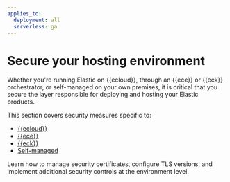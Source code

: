 ```yaml
---
applies_to:
  deployment: all
  serverless: ga
---
```


# Secure your hosting environment

Whether you're running Elastic on {{ecloud}}, through an {{ece}} or {{eck}} orchestrator, or self-managed on your own premises, it is critical that you secure the layer responsible for deploying and hosting your Elastic products.

This section covers security measures specific to:

- [{{ecloud}}](secure-your-elastic-cloud-organization.md)
- [{{ece}}](secure-your-elastic-cloud-enterprise-installation.md)
- [{{eck}}](secure-your-eck-installation.md)
- [Self-managed](manually-configure-security-in-self-managed-cluster.md)

Learn how to manage security certificates, configure TLS versions, and implement additional security controls at the environment level.
